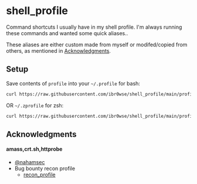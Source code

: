 # shell_profile
Command shortcuts I usually have in my shell profile. I'm always running these commands and wanted some quick aliases.. 

These aliases are either custom made from myself or modifed/copied from others, as mentioned in [Acknowledgments](#Acknowledgments). 

## Setup
Save contents of `profile` into your `~/.profile` for bash:
```bash
curl https://raw.githubusercontent.com/ibr0wse/shell_profile/main/profile >> ~/.profile
```
OR `~/.zprofile` for zsh:
```bash
curl https://raw.githubusercontent.com/ibr0wse/shell_profile/main/profile >> ~/.zprofile
```

## Acknowledgments

#### amass,crt.sh,httprobe
* [@nahamsec](https://github.com/nahamsec)
* Bug bounty recon profile
    * [recon_profile](https://github.com/nahamsec/recon_profile)
